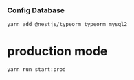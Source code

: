 ### Config Database

```shell
yarn add @nestjs/typeorm typeorm mysql2
```

# production mode

```shell
yarn run start:prod
```
